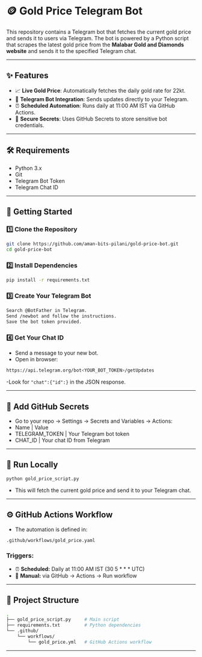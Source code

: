 # 🪙 Gold Price Telegram Bot

This repository contains a Telegram bot that fetches the current gold price and sends it to users via Telegram. The bot is powered by a Python script that scrapes the latest gold price from the **Malabar Gold and Diamonds website** and sends it to the specified Telegram chat.

---

## ✨ Features

- 📈 **Live Gold Price**: Automatically fetches the daily gold rate for 22kt.
- 🤖 **Telegram Bot Integration**: Sends updates directly to your Telegram.
- ⏰ **Scheduled Automation**: Runs daily at 11:00 AM IST via GitHub Actions.
- 🔐 **Secure Secrets**: Uses GitHub Secrets to store sensitive bot credentials.

---

## 🛠 Requirements

- Python 3.x
- Git
- Telegram Bot Token
- Telegram Chat ID

---

## 🚀 Getting Started

### 1️⃣ Clone the Repository

```bash
git clone https://github.com/aman-bits-pilani/gold-price-bot.git
cd gold-price-bot
```

### 2️⃣ Install Dependencies

```bash
pip install -r requirements.txt
```

### 3️⃣ Create Your Telegram Bot

```bash
Search @BotFather in Telegram.
Send /newbot and follow the instructions.
Save the bot token provided.
```

### 4️⃣ Get Your Chat ID

- Send a message to your new bot.
- Open in browser:

```bash
https://api.telegram.org/bot<YOUR_BOT_TOKEN>/getUpdates
```
-Look for ```"chat":{"id":}``` in the JSON response.

---

## 🔐 Add GitHub Secrets

- Go to your repo → Settings → Secrets and Variables → Actions:
- Name | Value
- TELEGRAM_TOKEN | Your Telegram bot token
- CHAT_ID | Your chat ID from Telegram

---

## 🧪 Run Locally

```bash
python gold_price_script.py
```

- This will fetch the current gold price and send it to your Telegram chat.

---

## ⚙️ GitHub Actions Workflow

- The automation is defined in:
```bash
.github/workflows/gold_price.yaml
```
### Triggers:
- ⏰ **Scheduled:** Daily at 11:00 AM IST (30 5 * * * UTC)
- 🔘 **Manual:** via GitHub → Actions → Run workflow

---

## 📁 Project Structure

```bash
.
├── gold_price_script.py     # Main script
├── requirements.txt         # Python dependencies
└── .github/
    └── workflows/
        └── gold_price.yml   # GitHub Actions workflow
```
---

